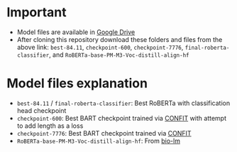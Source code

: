 # Important
- Model files are available in [Google Drive](https://drive.google.com/drive/folders/1MO82aRLUuCmZVT6joaKWxskQUJRGb9ip?usp=sharing)
- After cloning this repository download these folders and files from the above link: `best-84.11`, `checkpoint-600`, `checkpoint-7776`, `final-roberta-classifier`, and `RoBERTa-base-PM-M3-Voc-distill-align-hf`

# Model files explanation
- `best-84.11` / `final-roberta-classifier`: Best RoBERTa with classification head checkpoint
- `checkpoint-600`: Best BART checkpoint trained via [CONFIT](https://github.com/XiangruTang/CONFIT) with attempt to add length as a loss
- `checkpoint-7776`: Best BART checkpoint trained via [CONFIT](https://github.com/XiangruTang/CONFIT)
- `RoBERTa-base-PM-M3-Voc-distill-align-hf`: From [bio-lm](https://github.com/facebookresearch/bio-lm)

